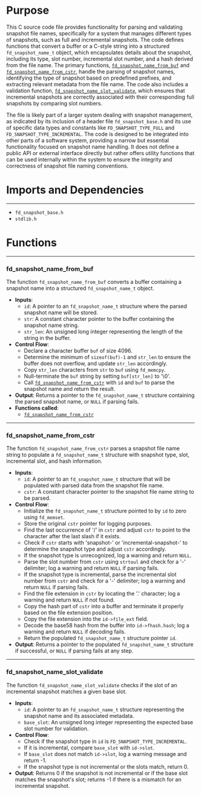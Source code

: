 # Purpose
This C source code file provides functionality for parsing and validating snapshot file names, specifically for a system that manages different types of snapshots, such as full and incremental snapshots. The code defines functions that convert a buffer or a C-style string into a structured `fd_snapshot_name_t` object, which encapsulates details about the snapshot, including its type, slot number, incremental slot number, and a hash derived from the file name. The primary functions, [`fd_snapshot_name_from_buf`](#fd_snapshot_name_from_buf) and [`fd_snapshot_name_from_cstr`](#fd_snapshot_name_from_cstr), handle the parsing of snapshot names, identifying the type of snapshot based on predefined prefixes, and extracting relevant metadata from the file name. The code also includes a validation function, [`fd_snapshot_name_slot_validate`](#fd_snapshot_name_slot_validate), which ensures that incremental snapshots are correctly associated with their corresponding full snapshots by comparing slot numbers.

The file is likely part of a larger system dealing with snapshot management, as indicated by its inclusion of a header file `fd_snapshot_base.h` and its use of specific data types and constants like `FD_SNAPSHOT_TYPE_FULL` and `FD_SNAPSHOT_TYPE_INCREMENTAL`. The code is designed to be integrated into other parts of a software system, providing a narrow but essential functionality focused on snapshot name handling. It does not define a public API or external interface directly but rather offers utility functions that can be used internally within the system to ensure the integrity and correctness of snapshot file naming conventions.
# Imports and Dependencies

---
- `fd_snapshot_base.h`
- `stdlib.h`


# Functions

---
### fd\_snapshot\_name\_from\_buf<!-- {{#callable:fd_snapshot_name_from_buf}} -->
The function `fd_snapshot_name_from_buf` converts a buffer containing a snapshot name into a structured `fd_snapshot_name_t` object.
- **Inputs**:
    - `id`: A pointer to an `fd_snapshot_name_t` structure where the parsed snapshot name will be stored.
    - `str`: A constant character pointer to the buffer containing the snapshot name string.
    - `str_len`: An unsigned long integer representing the length of the string in the buffer.
- **Control Flow**:
    - Declare a character buffer `buf` of size 4096.
    - Determine the minimum of `sizeof(buf)-1` and `str_len` to ensure the buffer does not overflow, and update `str_len` accordingly.
    - Copy `str_len` characters from `str` to `buf` using `fd_memcpy`.
    - Null-terminate the `buf` string by setting `buf[str_len]` to '\0'.
    - Call [`fd_snapshot_name_from_cstr`](#fd_snapshot_name_from_cstr) with `id` and `buf` to parse the snapshot name and return the result.
- **Output**: Returns a pointer to the `fd_snapshot_name_t` structure containing the parsed snapshot name, or `NULL` if parsing fails.
- **Functions called**:
    - [`fd_snapshot_name_from_cstr`](#fd_snapshot_name_from_cstr)


---
### fd\_snapshot\_name\_from\_cstr<!-- {{#callable:fd_snapshot_name_from_cstr}} -->
The function `fd_snapshot_name_from_cstr` parses a snapshot file name string to populate a `fd_snapshot_name_t` structure with snapshot type, slot, incremental slot, and hash information.
- **Inputs**:
    - `id`: A pointer to an `fd_snapshot_name_t` structure that will be populated with parsed data from the snapshot file name.
    - `cstr`: A constant character pointer to the snapshot file name string to be parsed.
- **Control Flow**:
    - Initialize the `fd_snapshot_name_t` structure pointed to by `id` to zero using `fd_memset`.
    - Store the original `cstr` pointer for logging purposes.
    - Find the last occurrence of '/' in `cstr` and adjust `cstr` to point to the character after the last slash if it exists.
    - Check if `cstr` starts with 'snapshot-' or 'incremental-snapshot-' to determine the snapshot type and adjust `cstr` accordingly.
    - If the snapshot type is unrecognized, log a warning and return `NULL`.
    - Parse the slot number from `cstr` using `strtoul` and check for a '-' delimiter; log a warning and return `NULL` if parsing fails.
    - If the snapshot type is incremental, parse the incremental slot number from `cstr` and check for a '-' delimiter; log a warning and return `NULL` if parsing fails.
    - Find the file extension in `cstr` by locating the '.' character; log a warning and return `NULL` if not found.
    - Copy the hash part of `cstr` into a buffer and terminate it properly based on the file extension position.
    - Copy the file extension into the `id->file_ext` field.
    - Decode the base58 hash from the buffer into `id->fhash.hash`; log a warning and return `NULL` if decoding fails.
    - Return the populated `fd_snapshot_name_t` structure pointer `id`.
- **Output**: Returns a pointer to the populated `fd_snapshot_name_t` structure if successful, or `NULL` if parsing fails at any step.


---
### fd\_snapshot\_name\_slot\_validate<!-- {{#callable:fd_snapshot_name_slot_validate}} -->
The function `fd_snapshot_name_slot_validate` checks if the slot of an incremental snapshot matches a given base slot.
- **Inputs**:
    - `id`: A pointer to an `fd_snapshot_name_t` structure representing the snapshot name and its associated metadata.
    - `base_slot`: An unsigned long integer representing the expected base slot number for validation.
- **Control Flow**:
    - Check if the snapshot type in `id` is `FD_SNAPSHOT_TYPE_INCREMENTAL`.
    - If it is incremental, compare `base_slot` with `id->slot`.
    - If `base_slot` does not match `id->slot`, log a warning message and return -1.
    - If the snapshot type is not incremental or the slots match, return 0.
- **Output**: Returns 0 if the snapshot is not incremental or if the base slot matches the snapshot's slot; returns -1 if there is a mismatch for an incremental snapshot.


